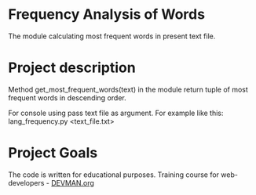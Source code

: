 # Frequency Analysis of Words

The module calculating most frequent words in present text file.


# Project description

Method get_most_frequent_words(text) in the module return tuple of most frequent words in descending order.

For console using pass text file as argument.
For example like this:
lang_frequency.py <text_file.txt>


# Project Goals

The code is written for educational purposes. Training course for web-developers - [DEVMAN.org](https://devman.org)
